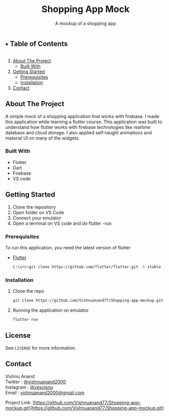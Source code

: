 
<!-- PROJECT LOGO -->
<br />
<p align="center">
  <h1 align="center">Shopping App Mock</h1>

  <p align="center">
    A mockup of a shopping app
</p>



<!-- TABLE OF CONTENTS -->
<details open="open">
  <summary><h2 style="display: inline-block">Table of Contents</h2></summary>
  <ol>
    <li>
      <a href="#about-the-project">About The Project</a>
      <ul>
        <li><a href="#built-with">Built With</a></li>
      </ul>
    </li>
    <li>
      <a href="#getting-started">Getting Started</a>
      <ul>
        <li><a href="#prerequisites">Prerequisites</a></li>
        <li><a href="#installation">Installation</a></li>
      </ul>
    </li>
    <li><a href="#contact">Contact</a></li>
  </ol>
</details>



<!-- ABOUT THE PROJECT -->
## About The Project
A simple mock of a shopping application that works with firebase.
I made this application while learning a flutter course. 
This application was built to understand how flutter works with firebase technologies like realtime database and cloud storage.
I also applied self-taught animations and material UI on many of the widgets.

### Built With

* []() Flutter
* []() Dart
* []() Firebase
* []() VS code


<!-- GETTING STARTED -->
## Getting Started

1. Clone the repository
2. Open folder on VS Code
3. Connect your emulator
4. Open a terminal on VS code and do flutter -run

### Prerequisites

To run this application, you need the latest version of flutter
* [Flutter](https://flutter.dev/docs/get-started/install)
  ```sh
  C:\src>git clone https://github.com/flutter/flutter.git -b stable
  ```

### Installation

1. Clone the repo
   ```sh
   git clone https://github.com/Vishnuanand77/Shopping-app-mockup.git
   ```
2. Running the application on emulator
   ```sh
   flutter run
   ```

## License
See `LICENSE` for more information.



<!-- CONTACT -->
## Contact

Vishnu Anand <br>
    Twitter : [@vishnuanand2000](https://twitter.com/vishnuanand2000) <br>
    Instagram : [@yesvisnu](https://www.instagram.com/yesvisnu/) <br>
    Email : vishnuanand2000@gmail.com

Project Link: [https://github.com/Vishnuanand77/Shopping-app-mockup.git](https://github.com/Vishnuanand77/Shopping-app-mockup.git)
